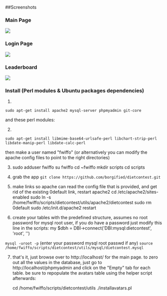 ##Screenshots
### Main Page
<img src="https://github.com/downloads/borgified/dietcontest/Screenshot-3.png">

### Login Page
<img src="https://github.com/downloads/borgified/dietcontest/Screenshot-4.png">

### Leaderboard
<img src="https://github.com/downloads/borgified/dietcontest/Screenshot-2.png">


### Install (Perl modules & Ubuntu packages dependencies)

1.
`sudo apt-get install apache2 mysql-server phpmyadmin git-core`

and these perl modules:

2.
`sudo apt-get install libmime-base64-urlsafe-perl libchart-strip-perl libdate-manip-perl libdate-calc-perl`

then make a user named "fwiffo" (or alternatively you can modify the apache config files to point to the right directories)

3.
	sudo adduser fwiffo
	su fwiffo
	cd ~fwiffo
	mkdir scripts
	cd scripts

4. grab the app
`git clone https://github.com/borgified/dietcontest.git`

5. make links so apache can read the config file that is provided, and get rid of the existing 0default link, restart apache2
	cd /etc/apache2/sites-enabled
	sudo ln -s /home/fwiffo/scripts/dietcontest/utils/apache2/dietcontest
	sudo rm 0default
	sudo /etc/init.d/apache2 restart

6. create your tables with the predefined structure, assumes no root password for mysql root user, if you do have a password just modify this line in the scripts: my $dbh = DBI->connect('DBI:mysql:dietcontest', 'root', '<password here>')

`mysql -uroot -p`
(enter your password mysql root passwd if any)
`source /home/fwiffo/scripts/dietcontest/utils/mysql/dietcontest.mysql`

7. that's it, just browse over to http://localhost/ for the main page. to zero out all the values in the database, just go to http://localhost/phpmyadmin and click on the "Empty" tab for each table. be sure to repopulate the avatars table using the helper script afterwards:

	cd /home/fwiffo/scripts/dietcontest/utils
	./installavatars.pl

